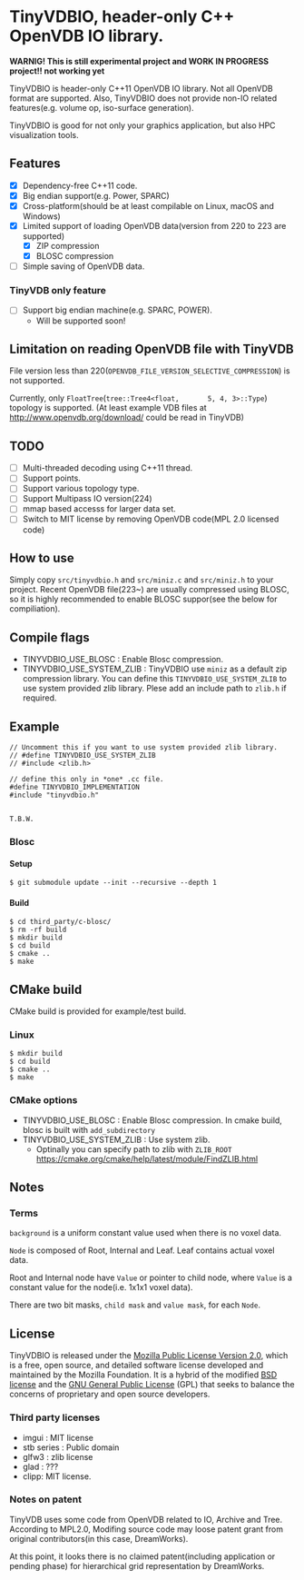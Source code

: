# TinyVDBIO, header-only C++ OpenVDB IO library.

**WARNIG! This is still experimental project and WORK IN PROGRESS project!! not working yet**

TinyVDBIO is header-only C++11 OpenVDB IO library. Not all OpenVDB format are supported. Also, TinyVDBIO does not provide non-IO related features(e.g. volume op, iso-surface generation).

TinyVDBIO is good for not only your graphics application, but also HPC visualization tools.

## Features

* [x] Dependency-free C++11 code.
* [x] Big endian support(e.g. Power, SPARC)
* [x] Cross-platform(should be at least compilable on Linux, macOS and Windows)
* [x] Limited support of loading OpenVDB data(version from 220 to 223 are supported)
  * [x] ZIP compression
  * [x] BLOSC compression
* [ ] Simple saving of OpenVDB data.

### TinyVDB only feature

* [ ] Support big endian machine(e.g. SPARC, POWER).
  * Will be supported soon!

## Limitation on reading OpenVDB file with TinyVDB

File version less than 220(`OPENVDB_FILE_VERSION_SELECTIVE_COMPRESSION`) is not supported.

Currently, only `FloatTree`(`tree::Tree4<float,       5, 4, 3>::Type`) topology is supported.
(At least example VDB files at http://www.openvdb.org/download/ could be read in TinyVDB)

## TODO

* [ ] Multi-threaded decoding using C++11 thread.
* [ ] Support points.
* [ ] Support various topology type.
* [ ] Support Multipass IO version(224)
* [ ] mmap based accesss for larger data set.
* [ ] Switch to MIT license by removing OpenVDB code(MPL 2.0 licensed code)

## How to use

Simply copy `src/tinyvdbio.h` and `src/miniz.c` and `src/miniz.h` to your project.
Recent OpenVDB file(223~) are usually compressed using BLOSC, so it is highly recommended to enable BLOSC suppor(see the below for compiliation).

## Compile flags

* TINYVDBIO_USE_BLOSC : Enable Blosc compression.
* TINYVDBIO_USE_SYSTEM_ZLIB : TinyVDBIO use `miniz` as a default zip compression library. You can define this `TINYVDBIO_USE_SYSTEM_ZLIB` to use system provided zlib library. Plese add an include path to `zlib.h` if required.

## Example

```
// Uncomment this if you want to use system provided zlib library.
// #define TINYVDBIO_USE_SYSTEM_ZLIB
// #include <zlib.h>

// define this only in *one* .cc file.
#define TINYVDBIO_IMPLEMENTATION
#include "tinyvdbio.h"


T.B.W.
```

### Blosc

#### Setup

```
$ git submodule update --init --recursive --depth 1
```

#### Build

```
$ cd third_party/c-blosc/
$ rm -rf build
$ mkdir build
$ cd build
$ cmake ..
$ make
```

## CMake build

CMake build is provided for example/test build.

### Linux

```
$ mkdir build
$ cd build
$ cmake ..
$ make
```

### CMake options

* TINYVDBIO_USE_BLOSC : Enable Blosc compression. In cmake build, blosc is built with `add_subdirectory`
* TINYVDBIO_USE_SYSTEM_ZLIB : Use system zlib.
  * Optinally you can specify path to zlib with `ZLIB_ROOT` https://cmake.org/cmake/help/latest/module/FindZLIB.html

## Notes

### Terms

`background` is a uniform constant value used when there is no voxel data.

`Node` is composed of Root, Internal and Leaf.
Leaf contains actual voxel data.

Root and Internal node have `Value` or pointer to child node, where `Value` is a constant value for the node(i.e. 1x1x1 voxel data).

There are two bit masks, `child mask` and `value mask`, for each `Node`.


## License

TinyVDBIO is released under the [Mozilla Public License Version 2.0](https://www.mozilla.org/MPL/2.0/), which is a free, open source, and detailed software license developed and maintained by the Mozilla Foundation. It is a hybrid of the modified [BSD license](https://en.wikipedia.org/wiki/BSD_licenses#3-clause) and the [GNU General Public License](https://en.wikipedia.org/wiki/GNU_General_Public_License) (GPL) that seeks to balance the concerns of proprietary and open source developers.

### Third party licenses

* imgui : MIT license
* stb series : Public domain
* glfw3 : zlib license
* glad : ???
* clipp: MIT license.

### Notes on patent

TinyVDB uses some code from OpenVDB related to IO, Archive and Tree. According to MPL2.0, Modifing source code may loose patent grant from original contributors(in this case, DreamWorks).

At this point, it looks there is no claimed patent(including application or pending phase) for hierarchical grid representation by DreamWorks.
